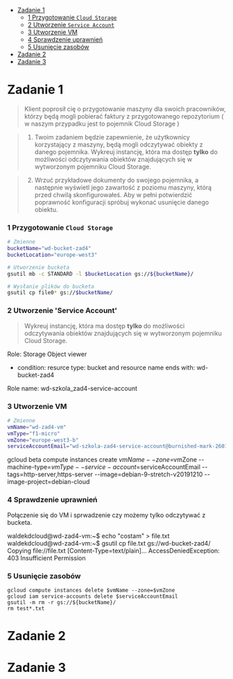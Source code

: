 * [Zadanie 1](#zadanie-1)
  * [1 Przygotowanie `Cloud Storage`](#1-przygotowanie-cloud-storage)
  * [2 Utworzenie `Service Account`](#2-utworzenie-service-account)
  * [3 Utworzenie VM](#3-utworzenie-vm)
  * [4 Sprawdzenie uprawnień](#4-sprawdzenie-uprawnień)
  * [5 Usunięcie zasobów](#5-usunięcie-zasobów)
* [Zadanie 2](#zadanie-2)
* [Zadanie 3](#zadanie-3)


# Zadanie 1

> Klient poprosił cię o przygotowanie maszyny dla swoich pracowników, którzy będą mogli pobierać  faktury z przygotowanego repozytorium ( w naszym przypadku jest to pojemnik Cloud Storage )

> 1. Twoim zadaniem będzie zapewnienie, że użytkownicy korzystający z maszyny, będą mogli odczytywać obiekty z danego pojemnika. Wykreuj instancję, która ma dostęp **tylko** do możliwości odczytywania obiektów znajdujących się w wytworzonym pojemniku Cloud Storage.

> 2. Wrzuć przykładowe dokumenty do swojego pojemnika, a następnie wyświetl jego zawartość z poziomu maszyny, którą przed chwilą skonfigurowałeś. Aby w pełni potwierdzić poprawność konfiguracji spróbuj wykonać usunięcie danego obiektu.

### 1 Przygotowanie `Cloud Storage`

```bash
# Zmienne
bucketName="wd-bucket-zad4"
bucketLocation="europe-west3"

# Utworzenie bucketa
gsutil mb -c STANDARD -l $bucketLocation gs://${bucketName}/

# Wysłanie plików do bucketa
gsutil cp file0* gs://$bucketName/
```

### 2 Utworzenie 'Service Account'

>Wykreuj instancję, która ma dostęp **tylko** do możliwości odczytywania obiektów znajdujących się w wytworzonym pojemniku Cloud Storage.

Role: Storage Object viewer
+ condition: resurce type: bucket
             and
             resource name ends with: wd-bucket-zad4

Role name: wd-szkola_zad4-service-account

### 3 Utworzenie VM

```bash
# Zmienne
vmName="wd-zad4-vm"
vmType="f1-micro"
vmZone="europe-west3-b"
serviceAccountEmail="wd-szkola-zad4-service-account@burnished-mark-260111.iam.gserviceaccount.com"

```
gcloud beta compute instances create $vmName --zone=$vmZone --machine-type=$vmType --service-account=$serviceAccountEmail --tags=http-server,https-server --image=debian-9-stretch-v20191210 --image-project=debian-cloud 

### 4 Sprawdzenie uprawnień

Połączenie się do VM i sprwadzenie czy możemy tylko odczytywać z bucketa.

waldekdcloud@wd-zad4-vm:~$ echo "costam" > file.txt
waldekdcloud@wd-zad4-vm:~$ gsutil cp file.txt gs://wd-bucket-zad4/
Copying file://file.txt [Content-Type=text/plain]...
AccessDeniedException: 403 Insufficient Permission 

### 5 Usunięcie zasobów

```
gcloud compute instances delete $vmName --zone=$vmZone 
gcloud iam service-accounts delete $serviceAccountEmail
gsutil -m rm -r gs://${bucketName}/
rm test*.txt
```

# Zadanie 2
# Zadanie 3
